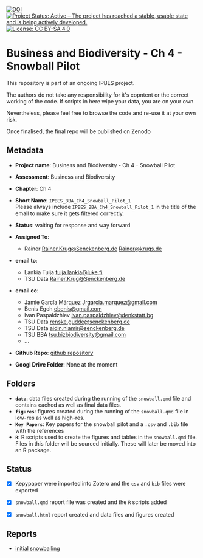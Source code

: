 [![DOI](https://zenodo.org/badge/DOI/99.9999/zenodo.9999999.svg)](https://doi.org/99.9999/zenodo.9999999)
[![Project Status: Active – The project has reached a stable, usable state and is being actively developed.](https://www.repostatus.org/badges/latest/active.svg)](https://www.repostatus.org/#active)
[![License: CC BY-SA 4.0](https://img.shields.io/badge/License-CC_BY--SA_4.0-lightgrey.svg)](https://creativecommons.org/licenses/by-sa/4.0/)
# Business and Biodiversity - Ch 4 - Snowball Pilot
This repository is part of an ongoing IPBES project.

The authors do not take any responsibility for it's copntent or the correct working of the code. If scripts in here wipe your data, you are on your own.

Nevertheless, please feel free to browse the code and re-use it at your own risk.

Once finalised, the final repo will be published on Zenodo

## Metadata

- **Project name**: Business and Biodiversity - Ch 4 - Snowball Pilot
- **Assessment**: Business and Biodiversity
- **Chapter**: Ch 4
- **Short Name**: `IPBES_BBA_Ch4_Snowball_Pilot_1`   
  Please always include `IPBES_BBA_Ch4_Snowball_Pilot_1` in the title of the email to make sure it gets filtered correctly.
- **Status**: waiting for response and way forward

- **Assigned To**:
  - Rainer <Rainer.Krug@Senckenberg.de> <Rainer@krugs.de>

- **email to**:
  - Lankia Tuija <tuija.lankia@luke.fi>
  - TSU Data <Rainer.Krug@Senckenberg.de>

- **email cc**:
  - Jamie García Märquez <Jrgarcia.marquez@gmail.com>
  - Benis Egoh <ebenis@gmail.com>
  - Ivan Paspaldzhiev <ivan.paspaldzhiev@denkstatt.bg>
  - TSU Data <renske.gudde@senckenberg.de>
  - TSU Data <aidin.niamir@senckenberg.de>
  - TSU BBA <tsu.bizbiodiversity@gmail.com>
  - ...

- **Github Repo**: [github repository](https://github.com/IPBES-Data/IPBES_BBA_Ch2_Snowball)
- **Googl Drive Folder**: None at the moment

## Folders

- **`data`**: data files created during the running of the `snowball.qmd` file and contains cached as well as final data files.
- **`figures`**: figures created during the running of the `snowball.qmd` file in low-res as well as high-res.
- **`Key Papers`**: Key papers for the snowball pilot and a `.csv` and `.bib` file with the references
- **`R`**: R scripts used to create the figures and tables in the `snowball.qmd` file. Files in this folder will be sourced initially. These will later be moved into an R package.

## Status
- [x] Kepypaper were imported into Zotero and the `csv` and `bib` files were exported
- [x] `snowball.qmd` report file was created and the `R` scripts added
- [x] `snowball.html` report created and data files and figures created


## Reports

- [initial snowballing](snowball.html)
